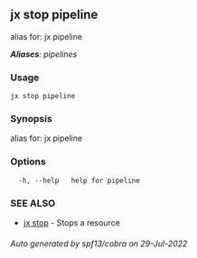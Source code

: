 ## jx stop pipeline

alias for: jx pipeline

***Aliases**: pipelines*

### Usage

```
jx stop pipeline
```

### Synopsis

alias for: jx pipeline

### Options

```
  -h, --help   help for pipeline
```

### SEE ALSO

* [jx stop](jx_stop.md)	 - Stops a resource

###### Auto generated by spf13/cobra on 29-Jul-2022
